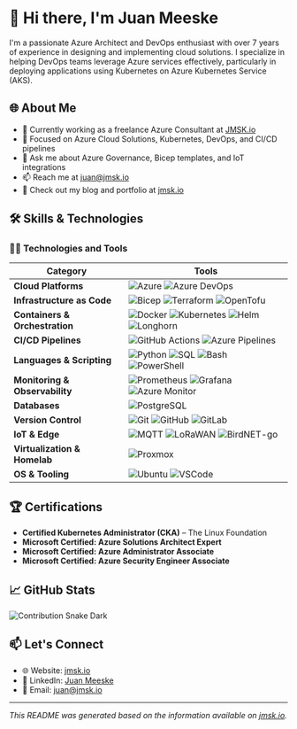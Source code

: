 # 👋 Hi there, I'm Juan Meeske

I'm a passionate Azure Architect and DevOps enthusiast with over 7 years of experience in designing and implementing cloud solutions. I specialize in helping DevOps teams leverage Azure services effectively, particularly in deploying applications using Kubernetes on Azure Kubernetes Service (AKS).

## 🌐 About Me

- 🔭 Currently working as a freelance Azure Consultant at [JMSK.io](https://jmsk.io)
- 🌱 Focused on Azure Cloud Solutions, Kubernetes, DevOps, and CI/CD pipelines
- 💬 Ask me about Azure Governance, Bicep templates, and IoT integrations
- 📫 Reach me at [juan@jmsk.io](mailto:juan@jmsk.io)
- 📝 Check out my blog and portfolio at [jmsk.io](https://jmsk.io)

## 🛠️ Skills & Technologies

### 👨‍💻 Technologies and Tools

| Category                | Tools |
|-------------------------|-------|
| **Cloud Platforms**     | ![Azure](https://img.shields.io/badge/Azure-0078D4?style=for-the-badge&logo=microsoft-azure&logoColor=white) ![Azure DevOps](https://img.shields.io/badge/Azure_DevOps-0078D7?style=for-the-badge&logo=azure-devops&logoColor=white) |
| **Infrastructure as Code** | ![Bicep](https://img.shields.io/badge/Bicep-519DD9?style=for-the-badge&logo=microsoft&logoColor=white) ![Terraform](https://img.shields.io/badge/Terraform-623CE4?style=for-the-badge&logo=terraform&logoColor=white) ![OpenTofu](https://img.shields.io/badge/OpenTofu-569A31?style=for-the-badge&logo=open-source-initiative&logoColor=white) |
| **Containers & Orchestration** | ![Docker](https://img.shields.io/badge/Docker-2496ED?style=for-the-badge&logo=docker&logoColor=white) ![Kubernetes](https://img.shields.io/badge/Kubernetes-326CE5?style=for-the-badge&logo=kubernetes&logoColor=white) ![Helm](https://img.shields.io/badge/Helm-0F1689?style=for-the-badge&logo=helm&logoColor=white) ![Longhorn](https://img.shields.io/badge/Longhorn-EF5B25?style=for-the-badge&logo=longhorn&logoColor=white) |
| **CI/CD Pipelines**     | ![GitHub Actions](https://img.shields.io/badge/GitHub_Actions-2088FF?style=for-the-badge&logo=github-actions&logoColor=white) ![Azure Pipelines](https://img.shields.io/badge/Azure_Pipelines-0078D7?style=for-the-badge&logo=azuredevops&logoColor=white) |
| **Languages & Scripting** | ![Python](https://img.shields.io/badge/Python-3776AB?style=for-the-badge&logo=python&logoColor=white) ![SQL](https://img.shields.io/badge/SQL-4479A1?style=for-the-badge&logo=datagrip&logoColor=white) ![Bash](https://img.shields.io/badge/Bash-4EAA25?style=for-the-badge&logo=gnu-bash&logoColor=white) ![PowerShell](https://img.shields.io/badge/PowerShell-5391FE?style=for-the-badge&logo=powershell&logoColor=white) |
| **Monitoring & Observability** | ![Prometheus](https://img.shields.io/badge/Prometheus-E6522C?style=for-the-badge&logo=prometheus&logoColor=white) ![Grafana](https://img.shields.io/badge/Grafana-F46800?style=for-the-badge&logo=grafana&logoColor=white) ![Azure Monitor](https://img.shields.io/badge/Azure_Monitor-0078D4?style=for-the-badge&logo=microsoft&logoColor=white) |
| **Databases**           | ![PostgreSQL](https://img.shields.io/badge/PostgreSQL-4169E1?style=for-the-badge&logo=postgresql&logoColor=white) |
| **Version Control**     | ![Git](https://img.shields.io/badge/Git-F05032?style=for-the-badge&logo=git&logoColor=white) ![GitHub](https://img.shields.io/badge/GitHub-181717?style=for-the-badge&logo=github&logoColor=white) ![GitLab](https://img.shields.io/badge/GitLab-FC6D26?style=for-the-badge&logo=gitlab&logoColor=white) |
| **IoT & Edge**          | ![MQTT](https://img.shields.io/badge/MQTT-660066?style=for-the-badge&logo=raspberrypi&logoColor=white) ![LoRaWAN](https://img.shields.io/badge/LoRaWAN-00AEEF?style=for-the-badge&logo=thethingsnetwork&logoColor=white) ![BirdNET-go](https://img.shields.io/badge/BirdNET--go-0066CC?style=for-the-badge&logo=raspberrypi&logoColor=white) |
| **Virtualization & Homelab** | ![Proxmox](https://img.shields.io/badge/Proxmox-000000?style=for-the-badge&logo=proxmox&logoColor=white) |
| **OS & Tooling**        | ![Ubuntu](https://img.shields.io/badge/Ubuntu-E95420?style=for-the-badge&logo=ubuntu&logoColor=white) ![VSCode](https://img.shields.io/badge/VS_Code-007ACC?style=for-the-badge&logo=visual-studio-code&logoColor=white) |


## 🏆 Certifications

- **Certified Kubernetes Administrator (CKA)** – The Linux Foundation
- **Microsoft Certified: Azure Solutions Architect Expert**
- **Microsoft Certified: Azure Administrator Associate**
- **Microsoft Certified: Azure Security Engineer Associate**

## 📈 GitHub Stats

![Contribution Snake Dark](https://raw.githubusercontent.com/JuanMeeske/snk/output/github-contribution-grid-snake-dark.svg#gh-dark-mode-only)

## 📫 Let's Connect

- 🌐 Website: [jmsk.io](https://jmsk.io)
- 💼 LinkedIn: [Juan Meeske](https://nl.linkedin.com/in/juanmeeske)
- 📧 Email: [juan@jmsk.io](mailto:juan@jmsk.io)

---

*This README was generated based on the information available on [jmsk.io](https://jmsk.io).*
